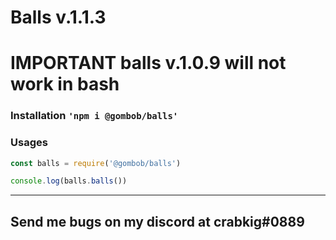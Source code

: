 # Balls v.1.1.3

# IMPORTANT balls v.1.0.9 will not work in bash

### Installation `'npm i @gombob/balls'`

### Usages
```javascript
const balls = require('@gombob/balls')

console.log(balls.balls())
```

---

## Send me bugs on my discord at crabkig#0889